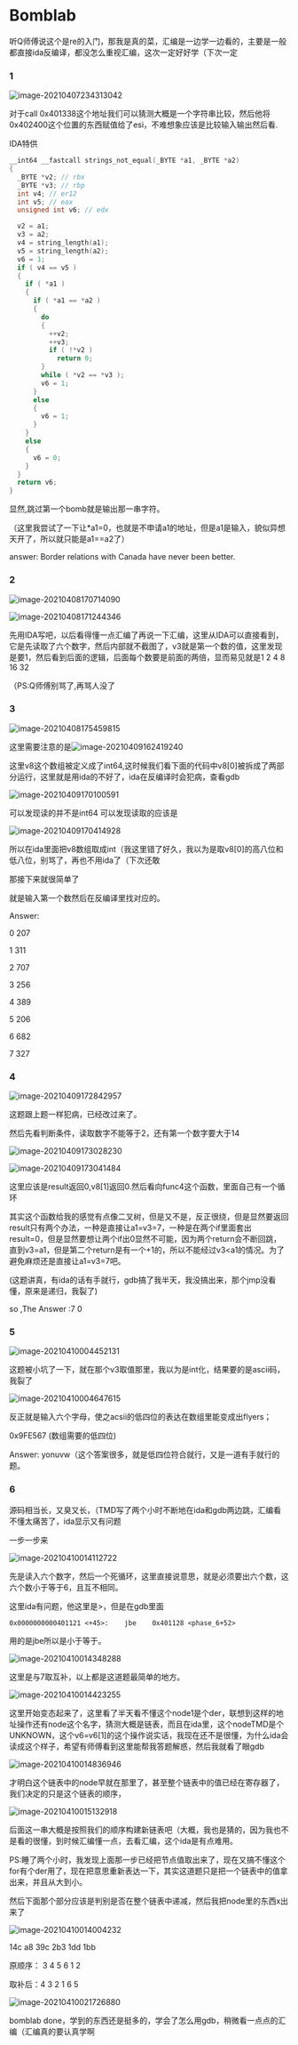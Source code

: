 # Bomblab

听Q师傅说这个是re的入门，那我是真的菜，汇编是一边学一边看的，主要是一般都直接ida反编译，都没怎么重视汇编，这次一定好好学（下次一定

### 1

![image-20210407234313042](https://raw.githubusercontent.com/EaKal-7/Images/main/7ymn3lATg5j2oFk.png)

对于call 0x401338这个地址我们可以猜测大概是一个字符串比较，然后他将0x402400这个位置的东西赋值给了esi，不难想象应该是比较输入输出然后看.

IDA特供

```c
__int64 __fastcall strings_not_equal(_BYTE *a1, _BYTE *a2)
{
  _BYTE *v2; // rbx
  _BYTE *v3; // rbp
  int v4; // er12
  int v5; // eax
  unsigned int v6; // edx

  v2 = a1;
  v3 = a2;
  v4 = string_length(a1);
  v5 = string_length(a2);
  v6 = 1;
  if ( v4 == v5 )
  {
    if ( *a1 )
    {
      if ( *a1 == *a2 )
      {
        do
        {
          ++v2;
          ++v3;
          if ( !*v2 )
            return 0;
        }
        while ( *v2 == *v3 );
        v6 = 1;
      }
      else
      {
        v6 = 1;
      }
    }
    else
    {
      v6 = 0;
    }
  }
  return v6;
}
```



显然,跳过第一个bomb就是输出那一串字符。

（这里我尝试了一下让*a1=0，也就是不申请a1的地址，但是a1是输入，貌似异想天开了，所以就只能是a1==a2了）

answer:	Border relations with Canada have never been better.

### 2

![image-20210408170714090](https://raw.githubusercontent.com/EaKal-7/Images/main/image-20210408170714090.png)

![image-20210408171244346](https://raw.githubusercontent.com/EaKal-7/Images/main/image-20210408171244346.png)

先用IDA写吧，以后看得懂一点汇编了再说一下汇编，这里从IDA可以直接看到，它是先读取了六个数字，然后内部就不截图了，v3就是第一个数的值，这里发现是要1，然后看到后面的逻辑，后面每个数要是前面的两倍，显而易见就是1 2 4 8 16 32

（PS:Q师傅别骂了,再骂人没了

### 3

![image-20210408175459815](https://raw.githubusercontent.com/EaKal-7/Images/main/ksqPud2T7myWE6O.png)

这里需要注意的是![image-20210409162419240](https://raw.githubusercontent.com/EaKal-7/Images/main/image-20210409162419240.png)

这里v8这个数组被定义成了int64,这时候我们看下面的代码中v8[0]被拆成了两部分运行，这里就是用ida的不好了，ida在反编译时会犯病，查看gdb

![image-20210409170100591](https://raw.githubusercontent.com/EaKal-7/Images/main/image-20210409170100591.png)

可以发现读的并不是int64 可以发现读取的应该是

![image-20210409170414928](https://raw.githubusercontent.com/EaKal-7/Images/main/image-20210409170414928.png)

所以在ida里面把v8数组取成int（我这里错了好久，我以为是取v8[0]的高八位和低八位，别骂了，再也不用ida了（下次还敢

那接下来就很简单了

就是输入第一个数然后在反编译里找对应的。

Answer:	

0 207

1 311

2 707

3 256

4 389

5 206

6 682

7 327

### 4



![image-20210409172842957](https://raw.githubusercontent.com/EaKal-7/Images/main/image-20210409172842957.png)

这题跟上题一样犯病，已经改过来了。

然后先看判断条件，读取数字不能等于2，还有第一个数字要大于14



![image-20210409173028230](https://raw.githubusercontent.com/EaKal-7/Images/main/image-20210409173028230.png)

![image-20210409173041484](https://raw.githubusercontent.com/EaKal-7/Images/main/image-20210409173041484.png)

这里应该是result返回0,v8[1]返回0.然后看向func4这个函数，里面自己有一个循环

其实这个函数给我的感觉有点像二叉树，但是又不是，反正很绕，但是显然要返回result只有两个办法，一种是直接让a1=v3=7，一种是在两个if里面套出result=0，但是显然要想让两个if出0显然不可能，因为两个return会不断回跳，直到v3=a1，但是第二个return是有一个+1的，所以不能经过v3<a1的情况。为了避免麻烦还是直接让a1=v3=7吧。

(这题讲真，有ida的话有手就行，gdb搞了我半天，我没搞出来，那个jmp没看懂，原来是递归，我裂了)

so ,The Answer :7 0

### 5

![image-20210410004452131](https://raw.githubusercontent.com/EaKal-7/Images/main/image-20210410004452131.png)

这题被小坑了一下，就在那个v3取值那里，我以为是int化，结果要的是ascii码，我裂了

![image-20210410004647615](https://raw.githubusercontent.com/EaKal-7/Images/main/image-20210410004647615.png)

反正就是输入六个字母，使之acsii的低四位的表达在数组里能变成出flyers；

0x9FE567 (数组需要的低四位)

Answer:	yonuvw（这个答案很多，就是低四位符合就行，又是一道有手就行的题。

### 6

源码相当长，又臭又长，（TMD写了两个小时不断地在ida和gdb两边跳，汇编看不懂太痛苦了，ida显示又有问题

一步一步来

![image-20210410014112722](https://raw.githubusercontent.com/EaKal-7/Images/main/image-20210410014112722.png)

先是读入六个数字，然后一个死循环，这里直接说意思，就是必须要出六个数，这六个数小于等于6，且互不相同。

这里ida有问题，他这里是>，但是在gdb里面

```
0x0000000000401121 <+45>:    jbe    0x401128 <phase_6+52>
```

用的是jbe所以是小于等于。

![image-20210410014348288](https://raw.githubusercontent.com/EaKal-7/Images/main/image-20210410014348288.png)

这里是与7取互补，以上都是这道题最简单的地方。

![image-20210410014423255](https://raw.githubusercontent.com/EaKal-7/Images/main/image-20210410014423255.png)

这里开始变态起来了，这里看了半天看不懂这个node1是个der，联想到这样的地址操作还有node这个名字，猜测大概是链表，而且在ida里，这个nodeTMD是个UNKNOWN，这个v6=v6[1]的这个操作说实话，我现在还不是很懂，为什么ida会读成这个样子，希望有师傅看到这里能帮我答题解惑，然后我就看了眼gdb

![image-20210410014836946](https://raw.githubusercontent.com/EaKal-7/Images/main/image-20210410014836946.png)

才明白这个链表中的node早就在那里了，甚至整个链表中的值已经在寄存器了，我们决定的只是这个链表的顺序，

![image-20210410015132918](https://raw.githubusercontent.com/EaKal-7/Images/main/image-20210410015132918.png)

后面这一串大概是按照我们的顺序构建新链表吧（大概，我也是猜的，因为我也不是看的很懂，到时候汇编懂一点，去看汇编，这个ida是有点难用。

PS:睡了两个小时，我发现上面那一步已经把节点值取出来了，现在又搞不懂这个for有个der用了，现在把意思重新表达一下，其实这道题只是把一个链表中的值拿出来，并且从大到小。

然后下面那个部分应该是判别是否在整个链表中递减，然后我把node里的东西x出来了

![image-20210410014004232](https://raw.githubusercontent.com/EaKal-7/Images/main/image-20210410014004232.png)

14c	a8	39c	2b3	1dd	1bb	

原顺序： 3 4 5 6 1 2

取补后：4 3 2 1 6 5

![image-20210410021726880](https://raw.githubusercontent.com/EaKal-7/Images/main/image-20210410021726880.png)

bomblab done，学到的东西还是挺多的，学会了怎么用gdb，稍微看一点点的汇编（汇编真的要认真学啊